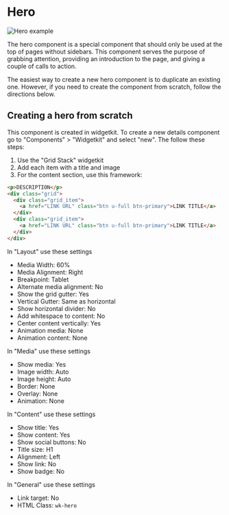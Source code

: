 # Hero

![Hero example](/linear/hero.png)

The hero component is a special component that should only be used at the top of pages without sidebars. This component serves the purpose of grabbing attention, providing an introduction to the page, and giving a couple of calls to action.

The easiest way to create a new hero component is to duplicate an existing one. However, if you need to create the component from scratch, follow the directions below.

## Creating a hero from scratch

This component is created in widgetkit. To create a new details component go to "Components" > "Widgetkit" and select "new". The follow these steps:

1. Use the "Grid Stack" widgetkit
2. Add each item with a title and image
3. For the content section, use this framework:

```html
<p>DESCRIPTION</p>
<div class="grid">
  <div class="grid_item">
    <a href="LINK URL" class="btn u-full btn-primary">LINK TITLE</a>
  </div>
  <div class="grid_item">
    <a href="LINK URL" class="btn u-full btn-primary">LINK TITLE</a>
  </div>
</div>
```

In "Layout" use these settings

- Media Width: 60%
- Media Alignment: Right
- Breakpoint: Tablet
- Alternate media alignment: No
- Show the grid gutter: Yes
- Vertical Gutter: Same as horizontal
- Show horizontal divider: No
- Add whitespace to content: No
- Center content vertically: Yes
- Animation media: None
- Animation content: None

In "Media" use these settings

- Show media: Yes
- Image width: Auto
- Image height: Auto
- Border: None
- Overlay: None
- Animation: None

In "Content" use these settings

- Show title: Yes
- Show content: Yes
- Show social buttons: No
- Title size: H1
- Alignment: Left
- Show link: No
- Show badge: No

In "General" use these settings

- Link target: No
- HTML Class: `wk-hero`
